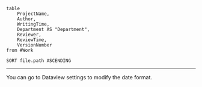 ```dataview
table 
	ProjectName,
	Author,
	WritingTime,
	Department AS "Department",
	Reviewer,
	ReviewTime,
	VersionNumber
from #Work

SORT file.path ASCENDING

```

---
You can go to Dataview settings to modify the date format.